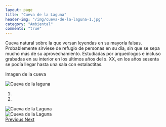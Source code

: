 ```yaml
---
layout: page
title: "Cueva de la Laguna"
header-img: "/img/cueva-de-la-laguna-1.jpg"
category: "Ambiental"
comments: "true"
---
```



Cueva natural sobre la que versan leyendas en su mayoría falsas. Probablemente sirviese de refugio de personas en su día, sin que se sepa mucho más de su aprovechamiento. Estudiadas por arqueólogos e incluso grabadas en su interior en los últimos años del s. XX, en los años sesenta se podía llegar hasta una sala con estalactitas.

Imagen de la cueva

![Cueva de la laguna](https://lh3.googleusercontent.com/5KuxJ6Tj4TPfU2Dfp6cPpy5OijicBFXmWHC941qrygJwsTgqCKUeGskX0MK4YCBzhoobrIz2xlX4=s400 "Cueva de la Laguna_01.jpg")



<div id="myCarousel" class="carousel slide" data-ride="carousel">
  <!-- Indicators -->
  <ol class="carousel-indicators">
    <li data-target="#myCarousel" data-slide-to="0" class="active"></li>    <li data-target="#myCarousel" data-slide-to="1"></li>
  </ol>
  <!-- Wrapper for slides -->
  <div class="carousel-inner" role="listbox">
    <div class="item active">
      <img src="{{ site.github.url }}/img/cueva-de-la-laguna-1.jpg" alt="Cueva de la Laguna">
    </div>
    <div class="item">
      <img src="{{ site.github.url }}/img/cueva-de-la-laguna-2.jpg" alt="Cueva de la Laguna">
    </div>
  <!-- Left and right controls -->
  <a class="left carousel-control" href="#myCarousel" role="button" data-slide="prev">
    <span class="glyphicon glyphicon-chevron-left" aria-hidden="true"></span>
    <span class="sr-only">Previous</span>
  </a>
  <a class="right carousel-control" href="#myCarousel" role="button" data-slide="next">
    <span class="glyphicon glyphicon-chevron-right" aria-hidden="true"></span>
    <span class="sr-only">Next</span>
  </a>
</div>


